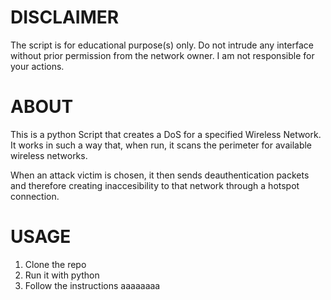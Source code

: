 # DISCLAIMER
The script is for educational purpose(s) only. Do not intrude any interface without prior permission from the network owner. I am not responsible for your actions.

# ABOUT
This is a python Script that creates a DoS for a specified Wireless Network. It works in such a way that, when run, it scans the perimeter for available wireless networks. 

When an attack victim is chosen, it then sends deauthentication packets and therefore creating inaccesibility to that network through a hotspot connection.

# USAGE
1. Clone the repo 
2. Run it with python
3. Follow the instructions
aaaaaaaa
